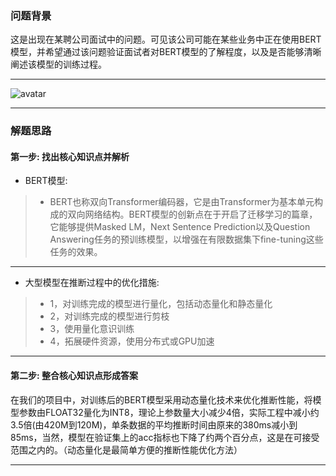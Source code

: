 


### 问题背景


这是出现在某聘公司面试中的问题。可见该公司可能在某些业务中正在使用BERT模型，并希望通过该问题验证面试者对BERT模型的了解程度，以及是否能够清晰阐述该模型的训练过程。

---

![avatar](https://github.com/AITutorials/manuals/blob/master/img/bert1.png)

---

### 解题思路


#### 第一步: 找出核心知识点并解析

* BERT模型:
>	* BERT也称双向Transformer编码器，它是由Transformer为基本单元构成的双向网络结构。BERT模型的创新点在于开启了迁移学习的篇章，它能够提供Masked LM，Next Sentence Prediction以及Question Answering任务的预训练模型，以增强在有限数据集下fine-tuning这些任务的效果。 

---

* 大型模型在推断过程中的优化措施:
>	* 1，对训练完成的模型进行量化，包括动态量化和静态量化
>	* 2，对训练完成的模型进行剪枝
>	* 3，使用量化意识训练
>	* 4，拓展硬件资源，使用分布式或GPU加速

---

#### 第二步: 整合核心知识点形成答案


在我们的项目中，对训练后的BERT模型采用动态量化技术来优化推断性能，将模型参数由FLOAT32量化为INT8，理论上参数量大小减少4倍，实际工程中减小约3.5倍(由420M到120M)，单条数据的平均推断时间由原来的380ms减小到85ms，当然，模型在验证集上的acc指标也下降了约两个百分点，这是在可接受范围之内的。（动态量化是最简单方便的推断性能优化方法）

---

<!--

### 问题拓展

* 说一说如何优提升BERT模型的训练速度
* 简述动态量化与静态量化之间的差别


---

-->
